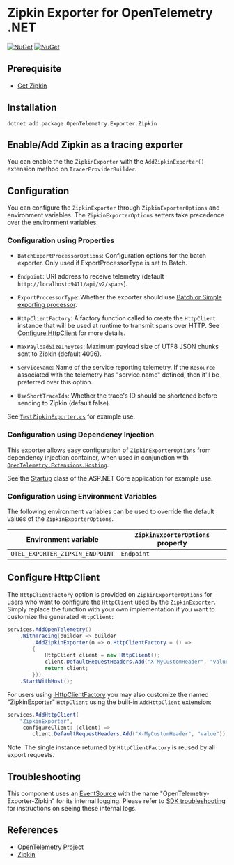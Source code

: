 # Zipkin Exporter for OpenTelemetry .NET

[![NuGet](https://img.shields.io/nuget/v/OpenTelemetry.Exporter.Zipkin.svg)](https://www.nuget.org/packages/OpenTelemetry.Exporter.Zipkin)
[![NuGet](https://img.shields.io/nuget/dt/OpenTelemetry.Exporter.Zipkin.svg)](https://www.nuget.org/packages/OpenTelemetry.Exporter.Zipkin)

## Prerequisite

* [Get Zipkin](https://zipkin.io/pages/quickstart.html)

## Installation

```shell
dotnet add package OpenTelemetry.Exporter.Zipkin
```

## Enable/Add Zipkin as a tracing exporter

You can enable the the `ZipkinExporter` with the `AddZipkinExporter()` extension
method on `TracerProviderBuilder`.

## Configuration

You can configure the `ZipkinExporter` through `ZipkinExporterOptions`
and environment variables. The `ZipkinExporterOptions` setters
take precedence over the environment variables.

### Configuration using Properties

* `BatchExportProcessorOptions`: Configuration options for the batch exporter.
  Only used if ExportProcessorType is set to Batch.

* `Endpoint`: URI address to receive telemetry (default
  `http://localhost:9411/api/v2/spans`).

* `ExportProcessorType`: Whether the exporter should use [Batch or Simple
  exporting
  processor](https://github.com/open-telemetry/opentelemetry-specification/blob/main/specification/trace/sdk.md#built-in-span-processors).

* `HttpClientFactory`: A factory function called to create the `HttpClient`
  instance that will be used at runtime to transmit spans over HTTP. See
  [Configure HttpClient](#configure-httpclient) for more details.

* `MaxPayloadSizeInBytes`: Maximum payload size of UTF8 JSON chunks sent to
  Zipkin (default 4096).

* `ServiceName`: Name of the service reporting telemetry. If the `Resource`
   associated with the telemetry has "service.name" defined, then it'll be
   preferred over this option.

* `UseShortTraceIds`: Whether the trace's ID should be shortened before sending
   to Zipkin (default false).

See
[`TestZipkinExporter.cs`](../../examples/Console/TestZipkinExporter.cs)
for example use.

### Configuration using Dependency Injection

This exporter allows easy configuration of `ZipkinExporterOptions` from
dependency injection container, when used in conjunction with
[`OpenTelemetry.Extensions.Hosting`](../OpenTelemetry.Extensions.Hosting/README.md).

See the [Startup](../../examples/AspNetCore/Program.cs) class of the ASP.NET
Core application for example use.

### Configuration using Environment Variables

The following environment variables can be used to override the default
values of the `ZipkinExporterOptions`.

| Environment variable            | `ZipkinExporterOptions` property |
| --------------------------------| -------------------------------- |
| `OTEL_EXPORTER_ZIPKIN_ENDPOINT` | `Endpoint`                       |

## Configure HttpClient

The `HttpClientFactory` option is provided on `ZipkinExporterOptions` for users
who want to configure the `HttpClient` used by the `ZipkinExporter`. Simply
replace the function with your own implementation if you want to customize the
generated `HttpClient`:

```csharp
services.AddOpenTelemetry()
    .WithTracing(builder => builder
        .AddZipkinExporter(o => o.HttpClientFactory = () =>
        {
            HttpClient client = new HttpClient();
            client.DefaultRequestHeaders.Add("X-MyCustomHeader", "value");
            return client;
        }))
    .StartWithHost();
```

For users using
[IHttpClientFactory](https://docs.microsoft.com/dotnet/architecture/microservices/implement-resilient-applications/use-httpclientfactory-to-implement-resilient-http-requests)
you may also customize the named "ZipkinExporter" `HttpClient` using the
built-in `AddHttpClient` extension:

```csharp
services.AddHttpClient(
    "ZipkinExporter",
     configureClient: (client) =>
        client.DefaultRequestHeaders.Add("X-MyCustomHeader", "value"));
```

Note: The single instance returned by `HttpClientFactory` is reused by all
export requests.

## Troubleshooting

This component uses an
[EventSource](https://docs.microsoft.com/dotnet/api/system.diagnostics.tracing.eventsource)
with the name "OpenTelemetry-Exporter-Zipkin" for its internal logging. Please
refer to [SDK troubleshooting](../OpenTelemetry/README.md#troubleshooting) for
instructions on seeing these internal logs.

## References

* [OpenTelemetry Project](https://opentelemetry.io/)
* [Zipkin](https://zipkin.io)
